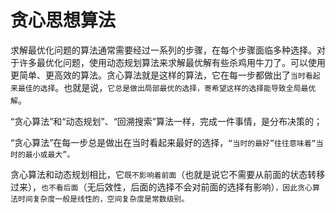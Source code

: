 # 贪心思想算法

求解最优化问题的算法通常需要经过一系列的步骤，在每个步骤面临多种选择。对于许多最优化问题，使用动态规划算法来求解最优解有些杀鸡用牛刀了。可以使用更简单、更高效的算法。贪心算法就是这样的算法，它在每一步都做出了`当时看起来最佳的选择`。也就是说，`它总是做出局部最优的选择，寄希望这样的选择能导致全局最优解`。

“贪心算法”和“动态规划”、“回溯搜索”算法一样，完成一件事情，是分布决策的；

“贪心算法”在每一步总是做出在当时看起来最好的选择，`“当时的最好”往往意味着“当时的最小或最大”。`

贪心算法和动态规划相比，它`既不影响着前面`（也就是说它不需要从前面的状态转移过来），`也不看后面`（无后效性，后面的选择不会对前面的选择有影响）`，因此贪心算法时间复杂度一般是线性的，空间复杂度是常数级别。`